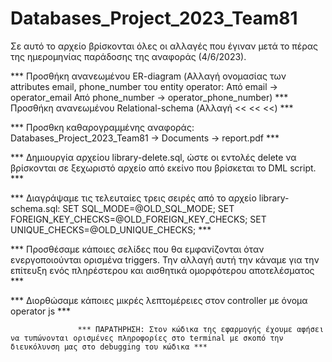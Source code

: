 # Databases_Project_2023_Team81


Σε αυτό το αρχείο βρίσκονται όλες οι αλλαγές που έγιναν μετά το πέρας της ημερομηνίας παράδοσης της αναφοράς (4/6/2023).


*** Προσθήκη ανανεωμένου ER-diagram (Αλλαγή ονομασίας των attributes email, phone_number του entity operator:   Aπό email -> operator_email
                                                                                                               Από phone_number -> operator_phone_number)
*** Προσθήκη ανανεωμένου Relational-schema (Αλλαγή << << <<) ***

*** Προσθκη καθαρογραμμένης αναφοράς: Databases_Project_2023_Team81 -> Documents -> report.pdf ***

*** Δημιουργία αρχείου library-delete.sql, ώστε οι εντολές delete να βρίσκονται σε ξεχωριστό αρχείο από εκείνο που βρίσκεται το DML script. ***

*** Διαγράψαμε τις τελευταίες τρεις σειρές από το αρχείο library-schema.sql: SET SQL_MODE=@OLD_SQL_MODE;
                                                                             SET FOREIGN_KEY_CHECKS=@OLD_FOREIGN_KEY_CHECKS;
                                                                             SET UNIQUE_CHECKS=@OLD_UNIQUE_CHECKS;  ***

*** Προσθέσαμε κάποιες σελίδες που θα εμφανίζονται όταν ενεργοποιούνται ορισμένα triggers. Την αλλαγή αυτή την κάναμε για την επίτευξη ενός πληρέστερου και αισθητικά ομορφότερου αποτελέσματος ***

*** Διορθώσαμε κάποιες μικρές λεπτομέρειες στον controller με όνομα operator js ***


                   *** ΠΑΡΑΤΗΡΗΣΗ: Στον κώδικα της εφαρμογής έχουμε αφήσει να τυπώνονται ορισμένες πληροφορίες στο terminal με σκοπό την διευκόλυνση μας στο debugging του κώδικα ***
 
